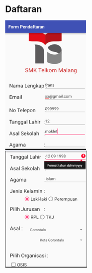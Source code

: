 # Daftaran
![alt tag](https://github.com/sugengfransrisk/Daftaran/blob/master/fff.PNG)
![alt tag](https://github.com/sugengfransrisk/Daftaran/blob/master/fdsfs.PNG)
